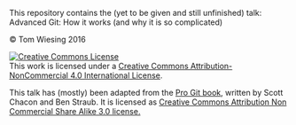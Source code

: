 This repository contains the (yet to be given and still unfinished) talk: Advanced Git: How it works (and why it is so complicated)

&copy; Tom Wiesing 2016

<a rel="license" href="http://creativecommons.org/licenses/by-nc/4.0/"><img alt="Creative Commons License" style="border-width:0" src="https://i.creativecommons.org/l/by-nc/4.0/88x31.png" /></a><br />This work is licensed under a <a rel="license" href="http://creativecommons.org/licenses/by-nc/4.0/">Creative Commons Attribution-NonCommercial 4.0 International License</a>.

This talk has (mostly) been adapted from the [Pro Git book](https://git-scm.com/book/en/v2), written by Scott Chacon and Ben Straub. It is licensed as [Creative Commons Attribution Non Commercial Share Alike 3.0 license.](http://creativecommons.org/licenses/by-nc-sa/3.0/)